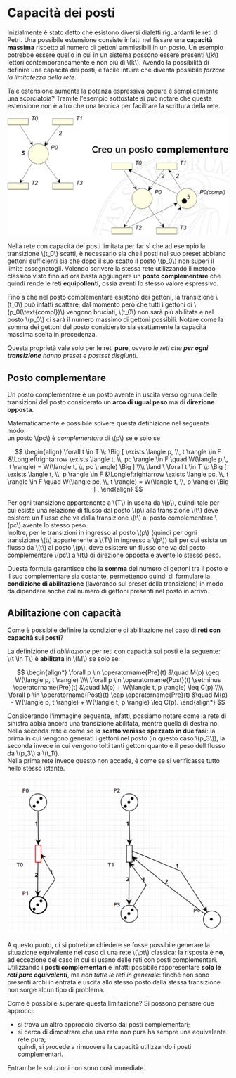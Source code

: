 <span style="display: none;">\\(\def\pt{\mathcal{P/T}}\\)</span>

# Capacità dei posti 

Inizialmente è stato detto che esistono diversi dialetti riguardanti le reti di Petri.
Una possibile estensione consiste infatti nel fissare una **capacità massima** rispetto al numero di gettoni ammissibili in un posto.
Un esempio potrebbe essere quello in cui in un sistema possono essere presenti \\(k\\) lettori contemporaneamente e non più di \\(k\\).
Avendo la possibilità di definire una capacità dei posti, è facile intuire che diventa possibile _forzare la limitatezza della rete_.

Tale estensione aumenta la potenza espressiva oppure è semplicemente una scorciatoia?
Tramite l'esempio sottostate si può notare che questa estensione non è altro che una tecnica per facilitare la scrittura della rete.

![Simulazione capacità posti](/assets/14_simulazione-capacita-posti.png)

Nella rete con capacità dei posti limitata per far sì che ad esempio la transizione \\(t_0\\) scatti, è necessario sia che i posti nel suo preset abbiano gettoni sufficienti sia che dopo il suo scatto il posto \\(p_0\\) non superi il limite assegnatogli.
Volendo scrivere la stessa rete utilizzando il metodo classico visto fino ad ora basta aggiungere un __posto complementare__ che quindi rende le reti __equipollenti__, ossia aventi lo stesso valore espressivo.

Fino a che nel posto complementare esistono dei gettoni, la transizione \\(t_0\\) può infatti scattare; dal momento però che tutti i gettoni di \\(p_0(\text{compl})\\) vengono bruciati, \\(t_0\\) non sarà più abilitata e nel posto \\(p_0\\) ci sarà il numero massimo di gettoni possibili.
Notare come la somma dei gettoni del posto considerato sia esattamente la capacità massima scelta in precedenza.

Questa proprietà vale solo per le reti __pure__, ovvero _le reti che_ ___per ogni transizione___ _hanno preset e postset disgiunti_.

## Posto complementare
Un posto complementare è un posto avente in uscita verso ognuna delle transizioni del posto considerato un **arco di ugual peso** ma di **direzione opposta**.

Matematicamente è possibile scivere questa definizione nel seguente modo: \
un posto \\(pc\\) è _complementare_ di \\(p\\) se e solo se

$$
\begin{align}
\forall t \in T \\: \Big [ \exists \langle p, \\, t \rangle \in F &\Longleftrightarrow \exists \langle t, \\, pc \rangle \in F \quad W(\langle p,\, t \rangle) = W(\langle t, \\, pc \rangle) \Big ] \\\\
\land \
\forall t \in T \\: \Big [ \exists \langle t, \\, p \rangle \in F
&\Longleftrightarrow \exists \langle pc, \\, t \rangle \in F \quad W(\langle pc, \\, t \rangle) = W(\langle t, \\, p \rangle) \Big ] .
\end{align}
$$

Per ogni transizione appartenente a \\(T\\) in uscita da \\(p\\), quindi tale per cui esiste una relazione di flusso dal posto \\(p\\) alla transizione \\(t\\) deve esistere un flusso che va dalla transizione \\(t\\) al posto complementare \\(pc\\) avente lo stesso peso. \
Inoltre, per le transizioni in ingresso al posto \\(p\\) (quindi per ogni transizione \\(t\\) appartenente a \\(T\\) in ingresso a \\(p\\)) tali per cui esista un flusso da \\(t\\) al posto \\(p\\), deve esistere un flusso che va dal posto complementare \\(pc\\) a \\(t\\) di direzione opposta e avente lo stesso peso.

Questa formula garantisce che la **somma** del numero di gettoni tra il posto e il suo complementare sia costante, permettendo quindi di formulare la **condizione di abilitazione** (lavorando sul preset della transizione) in modo da dipendere anche dal numero di gettoni presenti nel posto in arrivo.

## Abilitazione con capacità
Come è possibile definire la condizione di abilitazione nel caso di **reti con capacità sui posti**?

La definizione di _abilitazione_ per reti con capacità sui posti è la seguente: \
\\(t \in T\\) è __abilitata__ in \\(M\\) se solo se:

$$
\begin{align*}
\forall p \in \operatorname{Pre}(t) &\quad M(p) \geq W(\langle p, t \rangle) \\\\
\forall p \in \operatorname{Post}(t) \setminus \operatorname{Pre}(t) &\quad M(p) + W(\langle t, p \rangle) \leq C(p) \\\\
\forall p \in \operatorname{Post}(t) \cap \operatorname{Pre}(t) &\quad M(p) - W(\langle p, t \rangle) + W(\langle t, p \rangle) \leq C(p).
\end{align*}
$$

Considerando l'immagine seguente, infatti, possiamo notare come la rete di sinistra abbia ancora una transizione abilitata, mentre quella di destra no.
Nella seconda rete è come se **lo scatto venisse spezzato in due fasi**: la prima in cui vengono generati i gettoni nel posto (in questo caso \\(p_3\\)), la seconda invece in cui vengono tolti tanti gettoni quanto è il peso dell flusso da \\(p_3\\) a \\(t_1\\). \
Nella prima rete invece questo non accade, è come se si verificasse tutto nello stesso istante.

![Esempio abilitazione reti con capacità](/assets/14_esempio-abilitazione-reti-capacita.png)

A questo punto, ci si potrebbe chiedere se fosse possibile generare la situazione equivalente nel caso di una rete \\(\pt\\) classica: la risposta è **no**, ad eccezione del caso in cui si usano delle reti con posti complementari.
Utilizzando i __posti complementari__ è infatti possibile rappresentare **solo le _reti pure equivalenti_**, ma _non tutte le reti in generale_: finché non sono presenti archi in entrata e uscita allo stesso posto dalla stessa transizione non sorge alcun tipo di problema.

Come è possibile superare questa limitazione? 
Si possono pensare due approcci:
- si trova un altro approccio diverso dai posti complementari;
- si cerca di dimostrare che una rete non pura ha sempre una equivalente rete pura; \
quindi, si procede a rimuovere la capacità utilizzando i posti complementari.

Entrambe le soluzioni non sono così immediate.

<!-- aggiungere esempio / marcature pure / pure-equivalenti / ecc .. -->
<!-- Si è fermato a questo punto durante la lezione, nella lezione 20 non ha spiegato ancora quale approccio utilizzare -->

